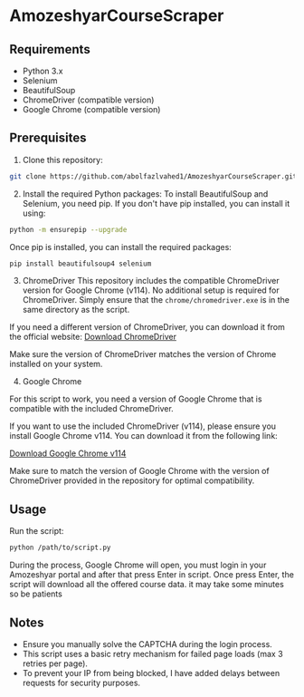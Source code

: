 # AmozeshyarCourseScraper

## Requirements
- Python 3.x
- Selenium
- BeautifulSoup
- ChromeDriver (compatible version)
- Google Chrome (compatible version)

## Prerequisites
1. Clone this repository:
 ```sh
git clone https://github.com/abolfazlvahed1/AmozeshyarCourseScraper.git
```
2. Install the required Python packages:
To install BeautifulSoup and Selenium, you need pip. If you don't have pip installed, you can install it using:
```sh
python -m ensurepip --upgrade
```

Once pip is installed, you can install the required packages:
```sh
pip install beautifulsoup4 selenium
```

3. ChromeDriver
This repository includes the compatible ChromeDriver version for Google Chrome (v114). No additional setup is required for ChromeDriver. Simply ensure that the `chrome/chromedriver.exe` is in the same directory as the script.

If you need a different version of ChromeDriver, you can download it from the official website:
[Download ChromeDriver](https://sites.google.com/chromium.org/driver/downloads)

Make sure the version of ChromeDriver matches the version of Chrome installed on your system.

4. Google Chrome

For this script to work, you need a version of Google Chrome that is compatible with the included ChromeDriver. 

If you want to use the included ChromeDriver (v114), please ensure you install Google Chrome v114. You can download it from the following link:

[Download Google Chrome v114](https://www.filepuma.com/download/google_chrome_64bit_114.0.5735.199-35569/)

Make sure to match the version of Google Chrome with the version of ChromeDriver provided in the repository for optimal compatibility.

## Usage
Run the script:
```sh
python /path/to/script.py
```

During the process, Google Chrome will open, you must login in your Amozeshyar portal and after that press Enter in script. Once press Enter, the script will download all the offered course data.
it may take some minutes so be patients

## Notes
- Ensure you manually solve the CAPTCHA during the login process.
- This script uses a basic retry mechanism for failed page loads (max 3 retries per page).
- To prevent your IP from being blocked, I have added delays between requests for security purposes.